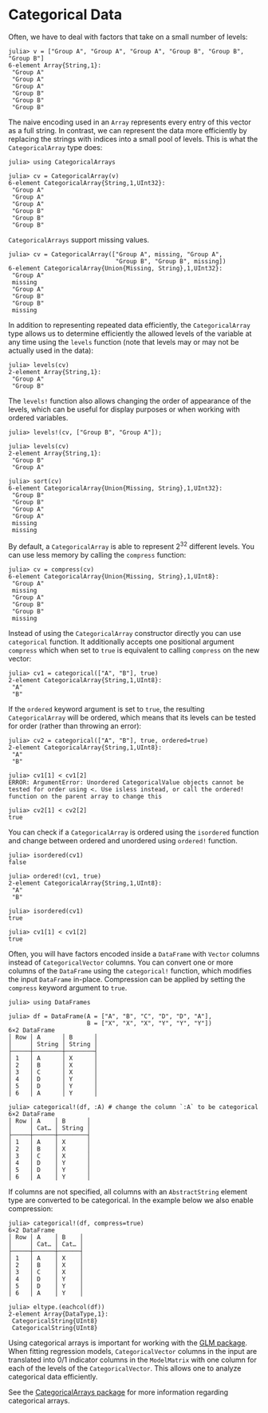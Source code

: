 # Categorical Data

Often, we have to deal with factors that take on a small number of levels:

```jldoctest categorical
julia> v = ["Group A", "Group A", "Group A", "Group B", "Group B", "Group B"]
6-element Array{String,1}:
 "Group A"
 "Group A"
 "Group A"
 "Group B"
 "Group B"
 "Group B"

```

The naive encoding used in an `Array` represents every entry of this vector as a full string.
In contrast, we can represent the data more efficiently by replacing the strings with indices
into a small pool of levels. This is what the `CategoricalArray` type does:

```jldoctest categorical
julia> using CategoricalArrays

julia> cv = CategoricalArray(v)
6-element CategoricalArray{String,1,UInt32}:
 "Group A"
 "Group A"
 "Group A"
 "Group B"
 "Group B"
 "Group B"

```

`CategoricalArrays` support missing values.

```jldoctest categorical
julia> cv = CategoricalArray(["Group A", missing, "Group A",
                              "Group B", "Group B", missing])
6-element CategoricalArray{Union{Missing, String},1,UInt32}:
 "Group A"
 missing
 "Group A"
 "Group B"
 "Group B"
 missing
```

In addition to representing repeated data efficiently, the `CategoricalArray` type
allows us to determine efficiently the allowed levels of the variable at any time using
the `levels` function (note that levels may or may not be actually used in the data):

```jldoctest categorical
julia> levels(cv)
2-element Array{String,1}:
 "Group A"
 "Group B"

```

The `levels!` function also allows changing the order of appearance of the levels,
which can be useful for display purposes or when working with ordered variables.

```jldoctest categorical
julia> levels!(cv, ["Group B", "Group A"]);

julia> levels(cv)
2-element Array{String,1}:
 "Group B"
 "Group A"

julia> sort(cv)
6-element CategoricalArray{Union{Missing, String},1,UInt32}:
 "Group B"
 "Group B"
 "Group A"
 "Group A"
 missing
 missing

```

By default, a `CategoricalArray` is able to represent 2<sup>32</sup> different levels.
You can use less memory by calling the `compress` function:

```jldoctest categorical
julia> cv = compress(cv)
6-element CategoricalArray{Union{Missing, String},1,UInt8}:
 "Group A"
 missing
 "Group A"
 "Group B"
 "Group B"
 missing

```

Instead of using the `CategoricalArray` constructor directly you can use `categorical`
function. It additionally accepts one positional argument `compress` which when set to `true`
is equivalent to calling `compress` on the new vector:
```jldoctest categorical
julia> cv1 = categorical(["A", "B"], true)
2-element CategoricalArray{String,1,UInt8}:
 "A"
 "B"
```

If the `ordered` keyword argument is set to `true`, the resulting `CategoricalArray` will be
ordered, which means that its levels can be tested for order (rather than throwing an error):
```jldoctest categorical
julia> cv2 = categorical(["A", "B"], true, ordered=true)
2-element CategoricalArray{String,1,UInt8}:
 "A"
 "B"

julia> cv1[1] < cv1[2]
ERROR: ArgumentError: Unordered CategoricalValue objects cannot be tested for order using <. Use isless instead, or call the ordered! function on the parent array to change this

julia> cv2[1] < cv2[2]
true
```

You can check if a `CategoricalArray` is ordered using the `isordered` function
and change between ordered and unordered using `ordered!` function.

```jldoctest categorical
julia> isordered(cv1)
false

julia> ordered!(cv1, true)
2-element CategoricalArray{String,1,UInt8}:
 "A"
 "B"

julia> isordered(cv1)
true

julia> cv1[1] < cv1[2]
true
```

Often, you will have factors encoded inside a `DataFrame` with `Vector` columns instead
of `CategoricalVector` columns. You can convert one or more columns of the `DataFrame`
using the `categorical!` function, which modifies the input `DataFrame` in-place.
Compression can be applied by setting the `compress` keyword argument to `true`.

```jldoctest categorical
julia> using DataFrames

julia> df = DataFrame(A = ["A", "B", "C", "D", "D", "A"],
                      B = ["X", "X", "X", "Y", "Y", "Y"])
6×2 DataFrame
│ Row │ A      │ B      │
│     │ String │ String │
├─────┼────────┼────────┤
│ 1   │ A      │ X      │
│ 2   │ B      │ X      │
│ 3   │ C      │ X      │
│ 4   │ D      │ Y      │
│ 5   │ D      │ Y      │
│ 6   │ A      │ Y      │

julia> categorical!(df, :A) # change the column `:A` to be categorical
6×2 DataFrame
│ Row │ A    │ B      │
│     │ Cat… │ String │
├─────┼──────┼────────┤
│ 1   │ A    │ X      │
│ 2   │ B    │ X      │
│ 3   │ C    │ X      │
│ 4   │ D    │ Y      │
│ 5   │ D    │ Y      │
│ 6   │ A    │ Y      │
```

If columns are not specified, all columns with an `AbstractString` element type
are converted to be categorical. In the example below we also enable compression:

```jldoctest categorical
julia> categorical!(df, compress=true)
6×2 DataFrame
│ Row │ A    │ B    │
│     │ Cat… │ Cat… │
├─────┼──────┼──────┤
│ 1   │ A    │ X    │
│ 2   │ B    │ X    │
│ 3   │ C    │ X    │
│ 4   │ D    │ Y    │
│ 5   │ D    │ Y    │
│ 6   │ A    │ Y    │

julia> eltype.(eachcol(df))
2-element Array{DataType,1}:
 CategoricalString{UInt8}
 CategoricalString{UInt8}

```

Using categorical arrays is important for working with the [GLM package](https://github.com/JuliaStats/GLM.jl).
When fitting regression models, `CategoricalVector` columns in the input are translated
into 0/1 indicator columns in the `ModelMatrix` with one column for each of the levels of
the `CategoricalVector`. This allows one to analyze categorical data efficiently.

See the [CategoricalArrays package](https://github.com/JuliaData/CategoricalArrays.jl)
for more information regarding categorical arrays.
